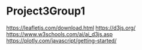 # Project3Group1

https://leafletjs.com/download.html 
https://d3js.org/ 
https://www.w3schools.com/ai/ai_d3js.asp 
https://plotly.com/javascript/getting-started/ 

